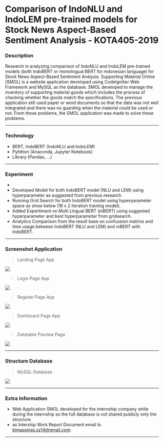 # Comparison of IndoNLU and IndoLEM pre-trained models for Stock News Aspect-Based Sentiment Analysis - KOTA405-2019

### Description
Research in analyzing comparison of IndoNLU and IndoLEM pre-trained models (both IndoBERT or monolingual BERT for indonesian language) for Stock News Aspect-Based Sentiment Analysis. 
Supporting Material Online (SMOL) is a website application developed using CodeIgnitier Web Framework and MySQL as the database. SMOL developed to manage the inventory of supporting material goods which includes the process of checking whether the goods match the specifications. The previous application still used paper or word documents so that the data was not well integrated and there was no guarding when the material could be used or not. From these problems, the SMOL application was made to solve these problems.

----
### Technology
- BERT, IndoBERT (IndoNLU and IndoLEM)
- Pyhthon (Anaconda, Jupyter Notebook)
- Library (Pandas, ...)

----
### Experiment
- 
- Developed Model for both IndoBERT model (NLU and LEM) using hyperparameter as suggested from previous research.
- Running Grid Search for both IndoBERT model using hyperparameter space as show below (18 x 2 iteration training model).
- Added Expertiment on Multi Lingual BERT (mBERT) using suggested hyperparameter and best hyperparameter from gridsearch.
- Analytics Comparison from the result base on confussion matrixs and time usage between IndoBERT (NLU and LEM) and mBERT with IndoBERT.

----
### Screenshot Application
> Landing Page App

![](https://cdn.discordapp.com/attachments/1141296813350076456/1141296834535489666/image.png)
> Login Page App

![](https://cdn.discordapp.com/attachments/1141296813350076456/1141297040719102055/image.png)
> Register Page App

![](https://cdn.discordapp.com/attachments/1141296813350076456/1141297094351655053/image.png)
> Dashboard Page App

![](https://cdn.discordapp.com/attachments/1141296813350076456/1141297149737447514/image.png)
> Datatable Preview Page

![](https://cdn.discordapp.com/attachments/1141296813350076456/1141298854369706164/blurred.png)

----
### Structure Database
> MySQL Database

![](https://res.cloudinary.com/dindcjvzk/image/upload/v1692178481/Screenshot_230_dth0fk.png)

----
### Extra Information
- Web Application SMOL developed for the internship company while during the internship so the full database is not shared publicly only the structure.
- as Intership Work Report Document email to bimaputras.sz14@gmail.com.

----
